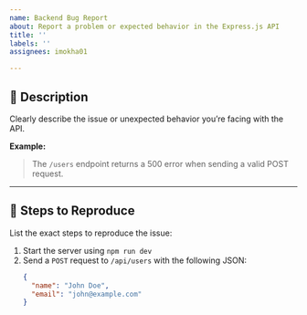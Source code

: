 ```yaml
---
name: Backend Bug Report
about: Report a problem or expected behavior in the Express.js API
title: ''
labels: ''
assignees: imokha01

---
```


## 🐛 Description
Clearly describe the issue or unexpected behavior you’re facing with the API.

**Example:**
> The `/users` endpoint returns a 500 error when sending a valid POST request.

---

## 🔁 Steps to Reproduce
List the exact steps to reproduce the issue:

1. Start the server using `npm run dev`
2. Send a `POST` request to `/api/users` with the following JSON:
   ```json
   {
     "name": "John Doe",
     "email": "john@example.com"
   }
